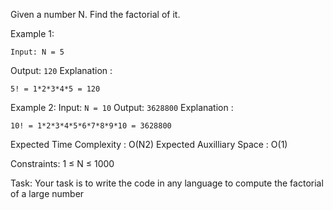 Given a number N. Find the factorial of it.

Example 1:
```
Input: N = 5
```
Output: `120`
Explanation : 
```
5! = 1*2*3*4*5 = 120
```

Example 2:
Input: `N = 10`
Output: `3628800`
Explanation :
```
10! = 1*2*3*4*5*6*7*8*9*10 = 3628800
```

Expected Time Complexity : O(N2)
Expected Auxilliary Space : O(1)


Constraints:
1 ≤ N ≤ 1000

Task: Your task is to write the code in any language to compute the factorial of a large number
